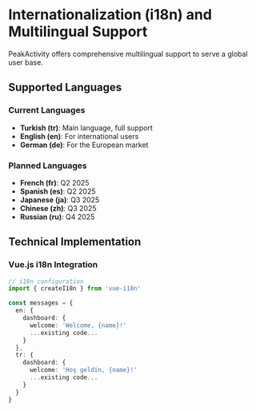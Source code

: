# Internationalization (i18n) and Multilingual Support

PeakActivity offers comprehensive multilingual support to serve a global user base.

## Supported Languages

### Current Languages
- **Turkish (tr)**: Main language, full support
- **English (en)**: For international users
- **German (de)**: For the European market

### Planned Languages
- **French (fr)**: Q2 2025
- **Spanish (es)**: Q2 2025
- **Japanese (ja)**: Q3 2025
- **Chinese (zh)**: Q3 2025
- **Russian (ru)**: Q4 2025

## Technical Implementation

### Vue.js i18n Integration
```typescript
// i18n configuration
import { createI18n } from 'vue-i18n'

const messages = {
  en: {
    dashboard: {
      welcome: 'Welcome, {name}!'
      ...existing code...
    }
  },
  tr: {
    dashboard: {
      welcome: 'Hoş geldin, {name}!'
      ...existing code...
    }
  }
}
```

